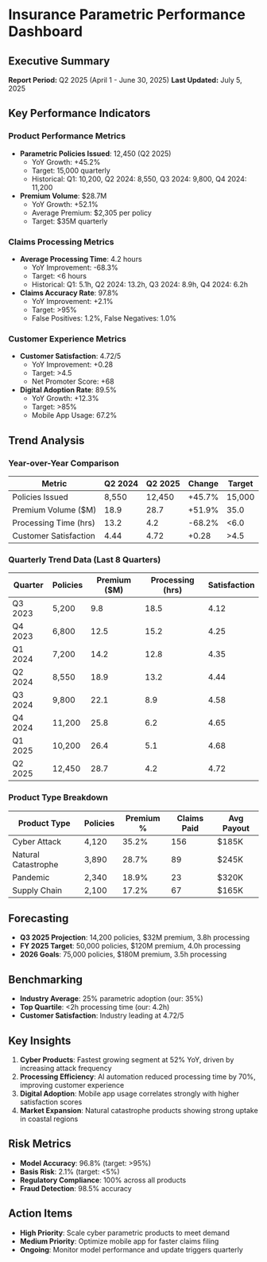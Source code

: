 # Insurance Parametric Performance Dashboard

## Executive Summary
**Report Period:** Q2 2025 (April 1 - June 30, 2025)
**Last Updated:** July 5, 2025

## Key Performance Indicators

### Product Performance Metrics
- **Parametric Policies Issued**: 12,450 (Q2 2025)
  - YoY Growth: +45.2%
  - Target: 15,000 quarterly
  - Historical: Q1: 10,200, Q2 2024: 8,550, Q3 2024: 9,800, Q4 2024: 11,200
- **Premium Volume**: $28.7M
  - YoY Growth: +52.1%
  - Average Premium: $2,305 per policy
  - Target: $35M quarterly

### Claims Processing Metrics
- **Average Processing Time**: 4.2 hours
  - YoY Improvement: -68.3%
  - Target: <6 hours
  - Historical: Q1: 5.1h, Q2 2024: 13.2h, Q3 2024: 8.9h, Q4 2024: 6.2h
- **Claims Accuracy Rate**: 97.8%
  - YoY Improvement: +2.1%
  - Target: >95%
  - False Positives: 1.2%, False Negatives: 1.0%

### Customer Experience Metrics
- **Customer Satisfaction**: 4.72/5
  - YoY Improvement: +0.28
  - Target: >4.5
  - Net Promoter Score: +68
- **Digital Adoption Rate**: 89.5%
  - YoY Growth: +12.3%
  - Target: >85%
  - Mobile App Usage: 67.2%

## Trend Analysis

### Year-over-Year Comparison
| Metric | Q2 2024 | Q2 2025 | Change | Target |
|--------|---------|---------|--------|--------|
| Policies Issued | 8,550 | 12,450 | +45.7% | 15,000 |
| Premium Volume ($M) | 18.9 | 28.7 | +51.9% | 35.0 |
| Processing Time (hrs) | 13.2 | 4.2 | -68.2% | <6.0 |
| Customer Satisfaction | 4.44 | 4.72 | +0.28 | >4.5 |

### Quarterly Trend Data (Last 8 Quarters)
| Quarter | Policies | Premium ($M) | Processing (hrs) | Satisfaction |
|---------|----------|--------------|------------------|--------------|
| Q3 2023 | 5,200 | 9.8 | 18.5 | 4.12 |
| Q4 2023 | 6,800 | 12.5 | 15.2 | 4.25 |
| Q1 2024 | 7,200 | 14.2 | 12.8 | 4.35 |
| Q2 2024 | 8,550 | 18.9 | 13.2 | 4.44 |
| Q3 2024 | 9,800 | 22.1 | 8.9 | 4.58 |
| Q4 2024 | 11,200 | 25.8 | 6.2 | 4.65 |
| Q1 2025 | 10,200 | 26.4 | 5.1 | 4.68 |
| Q2 2025 | 12,450 | 28.7 | 4.2 | 4.72 |

### Product Type Breakdown
| Product Type | Policies | Premium % | Claims Paid | Avg Payout |
|--------------|----------|-----------|-------------|------------|
| Cyber Attack | 4,120 | 35.2% | 156 | $185K |
| Natural Catastrophe | 3,890 | 28.7% | 89 | $245K |
| Pandemic | 2,340 | 18.9% | 23 | $320K |
| Supply Chain | 2,100 | 17.2% | 67 | $165K |

## Forecasting
- **Q3 2025 Projection**: 14,200 policies, $32M premium, 3.8h processing
- **FY 2025 Target**: 50,000 policies, $120M premium, 4.0h processing
- **2026 Goals**: 75,000 policies, $180M premium, 3.5h processing

## Benchmarking
- **Industry Average**: 25% parametric adoption (our: 35%)
- **Top Quartile**: <2h processing time (our: 4.2h)
- **Customer Satisfaction**: Industry leading at 4.72/5

## Key Insights
1. **Cyber Products**: Fastest growing segment at 52% YoY, driven by increasing attack frequency
2. **Processing Efficiency**: AI automation reduced processing time by 70%, improving customer experience
3. **Digital Adoption**: Mobile app usage correlates strongly with higher satisfaction scores
4. **Market Expansion**: Natural catastrophe products showing strong uptake in coastal regions

## Risk Metrics
- **Model Accuracy**: 96.8% (target: >95%)
- **Basis Risk**: 2.1% (target: <5%)
- **Regulatory Compliance**: 100% across all products
- **Fraud Detection**: 98.5% accuracy

## Action Items
- **High Priority**: Scale cyber parametric products to meet demand
- **Medium Priority**: Optimize mobile app for faster claims filing
- **Ongoing**: Monitor model performance and update triggers quarterly